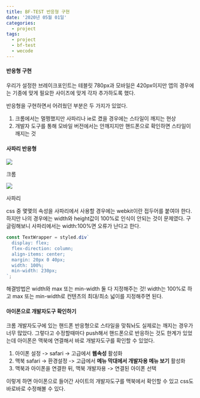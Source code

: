 ```yaml
---
title: BF-TEST 반응형 구현
date: '2020년 05월 01일'
categories:
  - project
tags:
  - project
  - bf-test
  - wecode
---
```


#### 반응형 구현

우리가 설정한 브레이크포인트는 테블릿 780px과 모바일은 420px이지만 앱의 경우에는 기종에 맞게 필요한 사이즈에 맞게 각자 추가하도록 했다.

반응형을 구현하면서 어려웠던 부분은 두 가지가 있었다.

1. 크롬에서는 멀쩡했지만 사파리나 ie로 켰을 경우에는 스타일이 깨지는 현상
2. 개발자 도구를 통해 모바일 버전에서는 안깨지지만 핸드폰으로 확인하면 스타일이 깨지는 것

#### 사파리 반응형

![](https://images.velog.io/images/ppl8709/post/1c24f3d6-fb28-4dab-929b-df74776cb79f/about1.png)

크롬

![](https://images.velog.io/images/ppl8709/post/de98a95e-8ff4-4fde-bfdd-98c1e78a79c7/about2.png)

사파리

css 중 몇몇의 속성을 사파리에서 사용할 경우에는 webkit이란 접두어를 붙여야 한다. 하지만 나의 경우에는 width와 height값이 100%로 인식이 안되는 것이 문제였다. 구글링해보니 사파리에서는 width:100%면 오류가 난다고 한다.

```js
const TextWrapper = styled.div`
  display: flex;
  flex-direction: column;
  align-items: center;
  margin: 20px 0 40px;
  width: 100%;
  min-width: 230px;
`;
```

해결방법은 width와 max 또는 min-width 둘 다 지정해주는 것! width는 100%로 하고 max 또는 min-width로 컨텐츠의 최대/최소 넓이를 지정해주면 된다.

#### 아이폰으로 개발자도구 확인하기

크롬 개발자도구에 있는 핸드폰 반응형으로 스타일을 맞춰놔도 실제로는 깨지는 경우가 너무 많았다. 그렇다고 수정할때마다 push해서 핸드폰으로 반응하는 것도 한계가 있었는데 아이폰은 맥북에 연결해서 바로 개발자도구를 확인할 수 있었다.

1. 아이폰 설정 -> safari -> 고급에서 **웹속성** 활성화
2. 맥북 safari -> 환경설정 -> 고급에서 **메뉴 막대에서 개발자용 메뉴 보기** 활성화
3. 맥북과 아이폰을 연결한 뒤, 맥북 개발자용 -> 연결된 아이폰 선택

이렇게 하면 아이폰으로 들어간 사이트의 개발자도구를 맥북에서 확인할 수 있고 css도 바로바로 수정해볼 수 있다.
